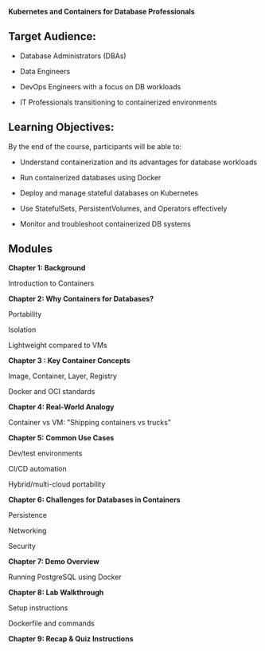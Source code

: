 **Kubernetes and Containers for Database Professionals**

##  Target Audience:

-   Database Administrators (DBAs)
    
-   Data Engineers
    
-   DevOps Engineers with a focus on DB workloads
    
-   IT Professionals transitioning to containerized environments
    

##  Learning Objectives:

By the end of the course, participants will be able to:

-   Understand containerization and its advantages for database workloads
    
-   Run containerized databases using Docker
    
-   Deploy and manage stateful databases on Kubernetes
    
-   Use StatefulSets, PersistentVolumes, and Operators effectively
    
-   Monitor and troubleshoot containerized DB systems

 ## Modules
 
**Chapter 1: Background**

  Introduction to Containers

**Chapter 2: Why Containers for Databases?**

  Portability
  
  Isolation
  
  Lightweight compared to VMs

**Chapter 3 : Key Container Concepts**

  Image, Container, Layer, Registry
  
  Docker and OCI standards

**Chapter 4: Real-World Analogy**

  Container vs VM: "Shipping containers vs trucks"

**Chapter  5: Common Use Cases**

  Dev/test environments
  
  CI/CD automation
  
  Hybrid/multi-cloud portability

**Chapter  6: Challenges for Databases in Containers**

  Persistence
  
  Networking
  
  Security

**Chapter  7: Demo Overview**

  Running PostgreSQL using Docker
  
  **Chapter  8: Lab Walkthrough**
  
  Setup instructions
  
  Dockerfile and commands

**Chapter  9: Recap & Quiz Instructions**
